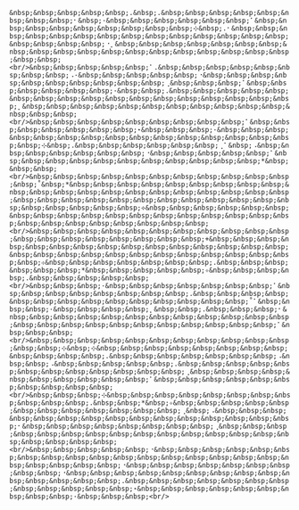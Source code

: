 ```&nbsp;&nbsp;&nbsp;&nbsp;&nbsp;.&nbsp;.&nbsp;&nbsp;&nbsp;&nbsp;&nbsp;&nbsp;&nbsp;&nbsp;⠂&nbsp;·&nbsp;&nbsp;&nbsp;&nbsp;&nbsp;&nbsp;⠁&nbsp;&nbsp;&nbsp;&nbsp;&nbsp;&nbsp;&nbsp;&nbsp;&nbsp;⊹&nbsp;.⠂&nbsp;&nbsp;&nbsp;&nbsp;&nbsp;&nbsp;&nbsp;&nbsp;&nbsp;&nbsp;&nbsp;&nbsp;&nbsp;&nbsp;&nbsp;&nbsp;&nbsp;&nbsp;⠐⡀&nbsp;&nbsp;&nbsp;&nbsp;&nbsp;&nbsp;&nbsp;&nbsp;&nbsp;&nbsp;&nbsp;&nbsp;&nbsp;&nbsp;&nbsp;&nbsp;&nbsp;&nbsp;&nbsp;&nbsp;&nbsp;<br/>&nbsp;&nbsp;&nbsp;&nbsp;&nbsp;⠁.&nbsp;&nbsp;&nbsp;&nbsp;&nbsp;&nbsp;&nbsp;&nbsp;⠠·&nbsp;&nbsp;&nbsp;&nbsp;&nbsp;⠐&nbsp;&nbsp;&nbsp;&nbsp;&nbsp;&nbsp;&nbsp;&nbsp;&nbsp;&nbsp;⢀&nbsp;&nbsp;&nbsp;⠁&nbsp;&nbsp;&nbsp;&nbsp;&nbsp;&nbsp;·&nbsp;&nbsp;.&nbsp;&nbsp;&nbsp;&nbsp;&nbsp;&nbsp;&nbsp;&nbsp;&nbsp;&nbsp;&nbsp;&nbsp;&nbsp;&nbsp;&nbsp;&nbsp;&nbsp;⡀&nbsp;&nbsp;&nbsp;&nbsp;&nbsp;&nbsp;&nbsp;&nbsp;&nbsp;&nbsp;&nbsp;&nbsp;&nbsp;&nbsp;<br/>&nbsp;&nbsp;&nbsp;&nbsp;&nbsp;&nbsp;&nbsp;&nbsp;&nbsp;⠁&nbsp;&nbsp;&nbsp;&nbsp;&nbsp;&nbsp;&nbsp;⋆&nbsp;&nbsp;&nbsp;·&nbsp;&nbsp;&nbsp;&nbsp;&nbsp;&nbsp;&nbsp;&nbsp;&nbsp;&nbsp;&nbsp;&nbsp;&nbsp;&nbsp;&nbsp;&nbsp;⊹&nbsp;.&nbsp;&nbsp;&nbsp;&nbsp;&nbsp;&nbsp;⢀⠁&nbsp;⠠&nbsp;&nbsp;&nbsp;&nbsp;&nbsp;&nbsp;&nbsp;⠐&nbsp;&nbsp;&nbsp;&nbsp;&nbsp;⠁&nbsp;&nbsp;&nbsp;&nbsp;&nbsp;&nbsp;&nbsp;&nbsp;&nbsp;&nbsp;&nbsp;*&nbsp;&nbsp;&nbsp;<br/>&nbsp;&nbsp;&nbsp;&nbsp;&nbsp;&nbsp;&nbsp;&nbsp;&nbsp;&nbsp;&nbsp;&nbsp;˚&nbsp;*&nbsp;&nbsp;&nbsp;&nbsp;&nbsp;&nbsp;&nbsp;&nbsp;&nbsp;&nbsp;&nbsp;&nbsp;&nbsp;&nbsp;&nbsp;&nbsp;&nbsp;&nbsp;&nbsp;&nbsp;&nbsp;&nbsp;&nbsp;&nbsp;&nbsp;&nbsp;&nbsp;&nbsp;&nbsp;&nbsp;&nbsp;&nbsp;&nbsp;&nbsp;&nbsp;&nbsp;&nbsp;&nbsp;⟡&nbsp;&nbsp;&nbsp;&nbsp;&nbsp;&nbsp;&nbsp;&nbsp;&nbsp;&nbsp;&nbsp;&nbsp;&nbsp;&nbsp;&nbsp;&nbsp;&nbsp;&nbsp;&nbsp;&nbsp;&nbsp;&nbsp;&nbsp;&nbsp;&nbsp;&nbsp;<br/>&nbsp;&nbsp;&nbsp;&nbsp;&nbsp;&nbsp;&nbsp;&nbsp;&nbsp;&nbsp;&nbsp;&nbsp;&nbsp;&nbsp;&nbsp;&nbsp;&nbsp;&nbsp;&nbsp;+&nbsp;&nbsp;&nbsp;&nbsp;&nbsp;&nbsp;&nbsp;&nbsp;&nbsp;&nbsp;&nbsp;&nbsp;&nbsp;&nbsp;&nbsp;&nbsp;&nbsp;&nbsp;&nbsp;&nbsp;&nbsp;&nbsp;&nbsp;&nbsp;&nbsp;&nbsp;&nbsp;&nbsp;⊹&nbsp;&nbsp;&nbsp;&nbsp;&nbsp;&nbsp;&nbsp;.&nbsp;&nbsp;&nbsp;&nbsp;&nbsp;&nbsp;*&nbsp;&nbsp;&nbsp;&nbsp;&nbsp;✧&nbsp;&nbsp;&nbsp;&nbsp;.&nbsp;&nbsp;&nbsp;&nbsp;&nbsp;<br/>&nbsp;&nbsp;&nbsp;·&nbsp;&nbsp;&nbsp;&nbsp;&nbsp;&nbsp;&nbsp;⠁&nbsp;&nbsp;&nbsp;&nbsp;&nbsp;&nbsp;&nbsp;&nbsp;.&nbsp;&nbsp;&nbsp;&nbsp;&nbsp;&nbsp;&nbsp;&nbsp;&nbsp;&nbsp;&nbsp;&nbsp;&nbsp;&nbsp;˚⠁&nbsp;&nbsp;&nbsp;·&nbsp;&nbsp;&nbsp;&nbsp;⡀&nbsp;&nbsp;.&nbsp;&nbsp;&nbsp;⠂&nbsp;&nbsp;&nbsp;&nbsp;&nbsp;&nbsp;&nbsp;&nbsp;&nbsp;&nbsp;&nbsp;&nbsp;&nbsp;&nbsp;&nbsp;&nbsp;&nbsp;&nbsp;&nbsp;&nbsp;&nbsp;&nbsp;&nbsp;⠁&nbsp;&nbsp;&nbsp;<br/>&nbsp;&nbsp;&nbsp;&nbsp;&nbsp;&nbsp;&nbsp;&nbsp;&nbsp;&nbsp;&nbsp;&nbsp;&nbsp;⊹&nbsp;⊹&nbsp;&nbsp;&nbsp;&nbsp;&nbsp;&nbsp;&nbsp;&nbsp;&nbsp;&nbsp;&nbsp;&nbsp;.&nbsp;&nbsp;&nbsp;&nbsp;&nbsp;&nbsp;&nbsp;⠠&nbsp;&nbsp;⠠&nbsp;&nbsp;&nbsp;&nbsp;&nbsp;.&nbsp;&nbsp;&nbsp;&nbsp;&nbsp;&nbsp;&nbsp;&nbsp;&nbsp;&nbsp;&nbsp;&nbsp;⢀&nbsp;&nbsp;&nbsp;&nbsp;&nbsp;&nbsp;&nbsp;&nbsp;&nbsp;&nbsp;⠁&nbsp;&nbsp;&nbsp;&nbsp;&nbsp;&nbsp;&nbsp;&nbsp;&nbsp;&nbsp;<br/>&nbsp;&nbsp;&nbsp;⊹&nbsp;&nbsp;&nbsp;&nbsp;&nbsp;&nbsp;&nbsp;&nbsp;&nbsp;&nbsp;&nbsp;.&nbsp;&nbsp;*&nbsp;✧&nbsp;&nbsp;&nbsp;&nbsp;&nbsp;&nbsp;&nbsp;&nbsp;&nbsp;&nbsp;&nbsp;&nbsp;⢀&nbsp;⠠&nbsp;&nbsp;&nbsp;&nbsp;&nbsp;&nbsp;&nbsp;&nbsp;&nbsp;&nbsp;&nbsp;&nbsp;&nbsp;&nbsp;&nbsp;⠂&nbsp;&nbsp;&nbsp;&nbsp;&nbsp;&nbsp;&nbsp;&nbsp;⢀&nbsp;&nbsp;&nbsp;&nbsp;&nbsp;&nbsp;&nbsp;&nbsp;&nbsp;&nbsp;&nbsp;&nbsp;&nbsp;&nbsp;&nbsp;&nbsp;&nbsp;&nbsp;&nbsp;<br/>&nbsp;&nbsp;&nbsp;&nbsp;&nbsp;⠐&nbsp;&nbsp;&nbsp;&nbsp;&nbsp;&nbsp;&nbsp;&nbsp;&nbsp;&nbsp;&nbsp;&nbsp;&nbsp;&nbsp;&nbsp;&nbsp;&nbsp;&nbsp;&nbsp;&nbsp;&nbsp;&nbsp;⠐&nbsp;&nbsp;&nbsp;&nbsp;&nbsp;&nbsp;&nbsp;&nbsp;&nbsp;⠐&nbsp;&nbsp;&nbsp;&nbsp;&nbsp;&nbsp;&nbsp;&nbsp;&nbsp;&nbsp;&nbsp;&nbsp;&nbsp;&nbsp;.&nbsp;&nbsp;&nbsp;&nbsp;&nbsp;&nbsp;&nbsp;&nbsp;&nbsp;&nbsp;&nbsp;&nbsp;⋆&nbsp;&nbsp;&nbsp;&nbsp;&nbsp;&nbsp;&nbsp;&nbsp;&nbsp;·&nbsp;&nbsp;&nbsp;<br/>```